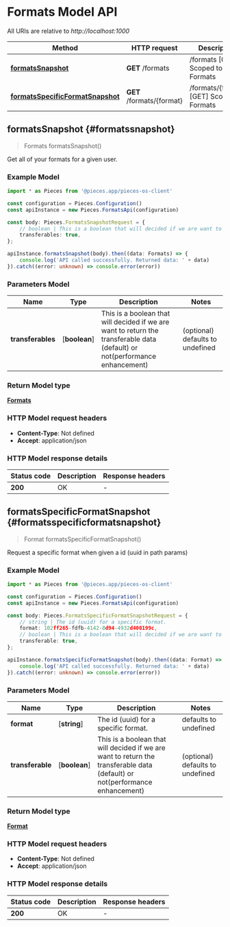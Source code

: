 # Formats Model API

All URIs are relative to *http://localhost:1000*

Method | HTTP request | Description
------------- | ------------- | -------------
[**formatsSnapshot**](FormatsApi#formatssnapshot) | **GET** /formats | /formats [GET] Scoped to Formats
[**formatsSpecificFormatSnapshot**](FormatsApi#formatsspecificformatsnapshot) | **GET** /formats/\{format\} | /formats/\{format\} [GET] Scoped to Formats


## **formatsSnapshot** {#formatssnapshot}
> Formats formatsSnapshot()

Get all of your formats for a given user.

### Example Model

```typescript
import * as Pieces from '@pieces.app/pieces-os-client'

const configuration = Pieces.Configuration()
const apiInstance = new Pieces.FormatsApi(configuration)

const body: Pieces.FormatsSnapshotRequest = {
    // boolean | This is a boolean that will decided if we are want to return the transferable data (default) or not(performance enhancement) (optional)
    transferables: true,
};

apiInstance.formatsSnapshot(body).then((data: Formats) => {
    console.log('API called successfully. Returned data: ' + data)
}).catch((error: unknown) => console.error(error))
```

### Parameters Model

Name | Type | Description  | Notes
------------- | ------------- | ------------- | -------------
 **transferables** | [**boolean**] | This is a boolean that will decided if we are want to return the transferable data (default) or not(performance enhancement) | (optional) defaults to undefined


### Return Model type

[**Formats**](../models/Formats)

### HTTP Model request headers

- **Content-Type**: Not defined
- **Accept**: application/json


### HTTP Model response details
| Status code | Description | Response headers
|-------------|-------------|------------------
**200** | OK |  -  |

## **formatsSpecificFormatSnapshot** {#formatsspecificformatsnapshot}
> Format formatsSpecificFormatSnapshot()

Request a specific format when given a id (uuid in path params)

### Example Model

```typescript
import * as Pieces from '@pieces.app/pieces-os-client'

const configuration = Pieces.Configuration()
const apiInstance = new Pieces.FormatsApi(configuration)

const body: Pieces.FormatsSpecificFormatSnapshotRequest = {
    // string | The id (uuid) for a specific format.
    format: 102ff265-fdfb-4142-8d94-4932d400199c,
    // boolean | This is a boolean that will decided if we are want to return the transferable data (default) or not(performance enhancement) (optional)
    transferable: true,
};

apiInstance.formatsSpecificFormatSnapshot(body).then((data: Format) => {
    console.log('API called successfully. Returned data: ' + data)
}).catch((error: unknown) => console.error(error))
```

### Parameters Model

Name | Type | Description  | Notes
------------- | ------------- | ------------- | -------------
 **format** | [**string**] | The id (uuid) for a specific format. | defaults to undefined
 **transferable** | [**boolean**] | This is a boolean that will decided if we are want to return the transferable data (default) or not(performance enhancement) | (optional) defaults to undefined


### Return Model type

[**Format**](../models/Format)

### HTTP Model request headers

- **Content-Type**: Not defined
- **Accept**: application/json


### HTTP Model response details
| Status code | Description | Response headers
|-------------|-------------|------------------
**200** | OK |  -  |



